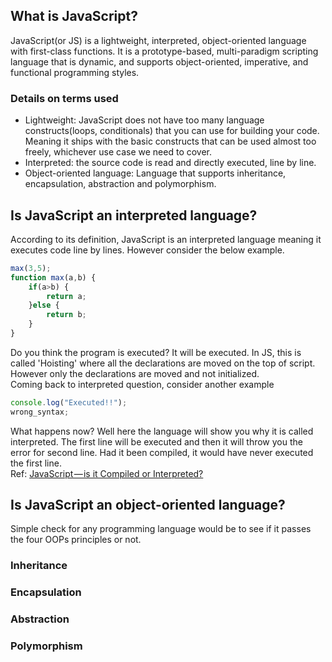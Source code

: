 ## What is JavaScript?
JavaScript(or JS) is a lightweight, interpreted, object-oriented language with first-class functions. It is a prototype-based, multi-paradigm scripting language that is dynamic, and supports object-oriented, imperative, and functional programming styles.

### Details on terms used
- Lightweight: JavaScript does not have too many language constructs(loops, conditionals) that you can use for building your code. Meaning it ships with the basic constructs that can be used almost too freely, whichever use case we need to cover.
- Interpreted: the source code is read and directly executed, line by line. 
- Object-oriented language: Language that supports inheritance, encapsulation, abstraction and polymorphism.

## Is JavaScript an interpreted language?
According to its definition, JavaScript is an interpreted language meaning it executes code line by lines. However consider the below example.
```js
max(3,5);
function max(a,b) {
    if(a>b) {
        return a;
    }else {
        return b;
    }
}
```
Do you think the program is executed? It will be executed. In JS, this is called 'Hoisting' where all the declarations are moved on the top of script. However only the declarations are moved and not initialized. <br>
Coming back to interpreted question, consider another example
```js
console.log("Executed!!");
wrong_syntax;
```
What happens now? Well here the language will show you why it is called interpreted. The first line will be executed and then it will throw you the error for second line. Had it been compiled, it would have never executed the first line. <br>
Ref: [JavaScript — is it Compiled or Interpreted?](https://almogad.medium.com/javascript-is-it-compiled-or-interpreted-9779278468fc)

## Is JavaScript an object-oriented language?
Simple check for any programming language would be to see if it passes the four OOPs principles or not. 
### Inheritance
### Encapsulation
### Abstraction
### Polymorphism